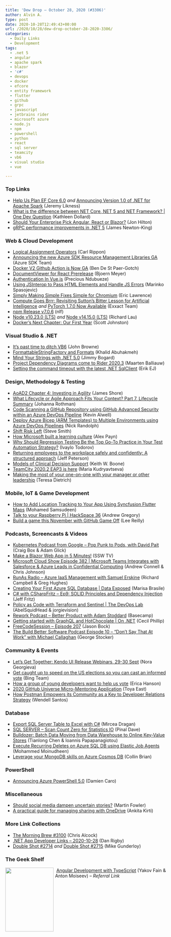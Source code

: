 ```yaml
---
title: 'Dew Drop – October 28, 2020 (#3306)'
author: Alvin A.
type: post
date: 2020-10-28T12:49:43+00:00
url: /2020/10/28/dew-drop-october-28-2020-3306/
categories:
  - Daily Links
  - Development
tags:
  - .net 5
  - angular
  - apache spark
  - blazor
  - 'c#'
  - devops
  - docker
  - efcore
  - entity framework
  - flutter
  - github
  - grpc
  - javascript
  - jetbrains rider
  - microsoft azure
  - node.js
  - npm
  - powershell
  - python
  - react
  - sql server
  - teamcity
  - vb6
  - visual studio
  - vue

---
```

### <a name="top"></a>Top Links

  * <a href="https://devblogs.microsoft.com/dotnet/help-us-plan-ef-core-6-0/?WT.mc_id=DOP-MVP-4025064" target="_blank" rel="noopener noreferrer">Help Us Plan EF Core 6.0</a> _and_ <a href="https://devblogs.microsoft.com/dotnet/announcing-version-1-0-of-net-for-apache-spark/?WT.mc_id=DOP-MVP-4025064" target="_blank" rel="noopener noreferrer">Announcing Version 1.0 of .NET for Apache Spark</a> (Jeremy Likness)
  * <a href="http://www.youtube.com/watch?v=CL1kFrw4qEY" target="_blank" rel="noopener noreferrer">What is the difference between NET Core, NET 5 and NET Framework? | One Dev Question</a> (Kathleen Dollard)
  * <a href="https://www.telerik.com/blogs/should-enterprise-pick-angular-react-blazor" target="_blank" rel="noopener noreferrer">Should Your Enterprise Pick Angular, React or Blazor?</a> (Jon Hilton)
  * <a href="https://devblogs.microsoft.com/aspnet/grpc-performance-improvements-in-net-5/?WT.mc_id=DOP-MVP-4025064" target="_blank" rel="noopener noreferrer">gRPC performance improvements in .NET 5</a> (James Newton-King)



### <a name="web"></a>Web & Cloud Development

  * <a href="https://www.carlrippon.com/logical-asssignment-operators/" target="_blank" rel="noopener noreferrer">Logical Assignment Operators</a> (Carl Rippon)
  * <a href="https://devblogs.microsoft.com/azure-sdk/october-2020-management-ga/?WT.mc_id=DOP-MVP-4025064" target="_blank" rel="noopener noreferrer">Announcing the new Azure SDK Resource Management Libraries GA</a> (Azure SDK Team)
  * <a href="https://www.docker.com/blog/docker-v2-github-action-is-now-ga/" target="_blank" rel="noopener noreferrer">Docker V2 Github Action is Now GA</a> (Ben De St Paer-Gotch)
  * <a href="https://www.textcontrol.com/blog/2020/10/27/document-viewer-for-react-prerelease/" target="_blank" rel="noopener noreferrer">DocumentViewer for React Prerelease</a> (Bjoern Meyer)
  * <a href="https://smashingmagazine.com/2020/10/authentication-in-vue-js/" target="_blank" rel="noopener noreferrer">Authentication In Vue.js</a> (Precious Ndubueze)
  * <a href="https://code-maze.com/using-jsinterop-to-pass-html-elements-and-handle-js-errors/" target="_blank" rel="noopener noreferrer">Using JSInterop to Pass HTML Elements and Handle JS Errors</a> (Marinko Spasojevic)
  * <a href="https://textslashplain.com/2020/10/27/simply-making-simple-fixes-simple-for-chromium/" target="_blank" rel="noopener noreferrer">Simply Making Simple Fixes Simple for Chromium</a> (Eric Lawrence)
  * <a href="https://blog.exxactcorp.com/compute-goes-brrr-revisiting-suttons-bitter-lesson-artificial-intelligence/?utm_medium=Feed&utm_source=Syndication" target="_blank" rel="noopener noreferrer">Compute Goes Brrr: Revisiting Sutton’s Bitter Lesson for Artificial Intelligence</a> _and_ <a href="https://blog.exxactcorp.com/pytorch-1-7-0-now-available/?utm_medium=Feed&utm_source=Syndication" target="_blank" rel="noopener noreferrer">PyTorch 1.7.0 Now Available</a> (Exxact Team)
  * <a href="https://blog.npmjs.org/post/633157293589004288" target="_blank" rel="noopener noreferrer">npm Release v7.0.6</a> (nlf)
  * <a href="https://nodejs.org/en/blog/release/v10.23.0" target="_blank" rel="noopener noreferrer">Node v10.23.0 (LTS)</a> _and_ <a href="https://nodejs.org/en/blog/release/v14.15.0" target="_blank" rel="noopener noreferrer">Node v14.15.0 (LTS)</a> (Richard Lau)
  * <a href="https://www.docker.com/blog/dockers-next-chapter-our-first-year/" target="_blank" rel="noopener noreferrer">Docker’s Next Chapter: Our First Year</a> (Scott Johnston)



### <a name="dotnet"></a>Visual Studio & .NET

  * <a href="https://www.mobilize.net/blog/its-past-time-to-ditch-vb6?utm_campaign=VBUC&utm_content=143804955&utm_medium=social&utm_source=twitter&hss_channel=tw-4083531" target="_blank" rel="noopener noreferrer">It&#8217;s past time to ditch VB6</a> (John Browne)
  * <a href="https://khalidabuhakmeh.com/formattablestringfactory-and-formats" target="_blank" rel="noopener noreferrer">FormattableStringFactory and Formats</a> (Khalid Abuhakmeh)
  * <a href="http://feedproxy.google.com/~r/GrabBagOfT/~3/m3d9p_Dm3kY/" target="_blank" rel="noopener noreferrer">Mind Your Strings with .NET 5.0</a> (Jimmy Bogard)
  * <a href="https://blog.jetbrains.com/dotnet/2020/10/27/project-dependency-diagrams-come-to-rider-2020-3/" target="_blank" rel="noopener noreferrer">Project Dependency Diagrams come to Rider 2020.3</a> (Maarten Balliauw)
  * <a href="http://feedproxy.google.com/~r/ErikejBlogsAboutSqlCompactnetAndRelatedStuff/~3/fKoa8VYjJ24/setting-command-timeout-with-latest-net.html" target="_blank" rel="noopener noreferrer">Setting the command timeout with the latest .NET SqlClient</a> (Erik EJ)



### <a name="design"></a>Design, Methodology & Testing

  * <a href="https://www.jamesshore.com/v2/books/aoad2/investing_in_agility" target="_blank" rel="noopener noreferrer">AoAD2 Chapter 4: Investing in Agility</a> (James Shore)
  * <a href="http://feedproxy.google.com/~r/ManagingProductDevelopment/~3/XYsIbMlRA9g/" target="_blank" rel="noopener noreferrer">What Lifecycle or Agile Approach Fits Your Context? Part 7, Lifecycle Summary</a> (Johanna Rothman)
  * <a href="https://github.blog/2020-10-27-code-scanning-a-github-repository-using-github-advanced-security-within-an-azure-devops-pipeline/" target="_blank" rel="noopener noreferrer">Code Scanning a GitHub Repository using GitHub Advanced Security within an Azure DevOps Pipeline</a> (Kevin Alwell)
  * <a href="http://feedproxy.google.com/~r/NicksNetTravels/~3/wgDaqms6B9A/" target="_blank" rel="noopener noreferrer">Deploy Azure Bicep (ARM Templates) to Multiple Environments using Azure DevOps Pipelines</a> (Nick Randolph)
  * <a href="https://ardalis.com/shift-risk-left/" target="_blank" rel="noopener noreferrer">Shift Risk Left</a> (Steve Smith)
  * <a href="https://techcommunity.microsoft.com/t5/microsoft-learn-blog/how-microsoft-built-a-learning-culture/ba-p/1489677?WT.mc_id=DOP-MVP-4025064" target="_blank" rel="noopener noreferrer">How Microsoft built a learning culture</a> (Alex Payn)
  * <a href="https://feeds.telerik.com/link/10828/14007031/why-should-regression-testing-be-the-top-practice-test-automation-strategy" target="_blank" rel="noopener noreferrer">Why Should Regression Testing Be the Top Go-To Practice in Your Test Automation Strategy?</a> (Ivaylo Todorov)
  * <a href="https://cloudblogs.microsoft.com/industry-blog/microsoft-in-business/general/2020/10/27/returning-employees-to-the-workplace-safely-and-confidently-a-structured-approach/?WT.mc_id=DOP-MVP-4025064" target="_blank" rel="noopener noreferrer">Returning employees to the workplace safely and confidently: A structured approach</a> (Jeff Peterson)
  * <a href="http://feedproxy.google.com/~r/MotorcycleGuy/~3/YOf-bA0dn4U/models-of-clinical-decision-support.html" target="_blank" rel="noopener noreferrer">Models of Clinical Decision Support</a> (Keith W. Boone)
  * <a href="https://blog.jetbrains.com/teamcity/2020/10/teamcity-2020-2-eap3-is-here/" target="_blank" rel="noopener noreferrer">TeamCity 2020.2 EAP3 is here</a> (Maria Kudryavtseva)
  * <a href="https://stackoverflow.blog/2020/10/27/make-the-most-one-on-one-with-your-manager-successful/" target="_blank" rel="noopener noreferrer">Making the most of your one-on-one with your manager or other leadership</a> (Teresa Dietrich)



### <a name="mobile"></a>Mobile, IoT & Game Development

  * <a href="https://www.syncfusion.com/blogs/post/how-to-add-location-tracking-to-your-app-using-syncfusion-flutter-maps.aspx" target="_blank" rel="noopener noreferrer">How to Add Location Tracking to Your App Using Syncfusion Flutter Maps</a> (Mohamed Samsudeen)
  * <a href="https://www.raspberrypi.org/blog/talk-to-your-raspberry-pi-hackspace-36/" target="_blank" rel="noopener noreferrer">Talk to your Raspberry Pi | HackSpace 36</a> (Andrew Gregory)
  * <a href="https://github.blog/2020-10-27-github-game-off-2020/" target="_blank" rel="noopener noreferrer">Build a game this November with GitHub Game Off</a> (Lee Reilly)



### <a name="podcasts"></a>Podcasts, Screencasts & Videos

  * <a href="https://kubernetespodcast.com/episode/127-pop-punk-to-pods/" target="_blank" rel="noopener noreferrer">Kubernetes Podcast from Google &#8211; Pop Punk to Pods, with David Pait</a> (Craig Box & Adam Glick)
  * <a href="http://www.youtube.com/watch?v=CWiy6PupAJ4" target="_blank" rel="noopener noreferrer">Make a Blazor Web App in 5 Minutes!</a> (SSW TV)
  * <a href="http://feeds.microsoftcloudshow.com/~r/microsoftcloudshowepisodes/~3/_Dw8uX2t9VM/" target="_blank" rel="noopener noreferrer">Microsoft Cloud Show Episode 382 | Microsoft Teams Integrates with Salesforce & Azure Leads in Confidential Computing</a> (Andrew Connell & Chris Johnson)
  * <a href="http://feedproxy.google.com/~r/RunaAsRadioWma/~3/-LbOx5GogYk/default.aspx" target="_blank" rel="noopener noreferrer">RunAs Radio &#8211; Azure IaaS Management with Samuel Erskine</a> (Richard Campbell & Greg Hughes)
  * <a href="https://channel9.msdn.com/Shows/Data-Exposed/Creating-Your-First-Azure-SQL-Database?WT.mc_id=DOP-MVP-4025064" target="_blank" rel="noopener noreferrer">Creating Your First Azure SQL Database | Data Exposed</a> (Marisa Brasile)
  * <a href="http://www.youtube.com/watch?v=2RKF8XTf0Fc" target="_blank" rel="noopener noreferrer">C# with CSharpFritz &#8211; Ep9: SOLID Principles and Dependency Injection</a> (Jeff Fritz)
  * <a href="https://channel9.msdn.com/Shows/DevOps-Lab/Policy-as-Code-with-Terraform-and-Sentinel?WT.mc_id=DOP-MVP-4025064" target="_blank" rel="noopener noreferrer">Policy as Code with Terraform and Sentinel | The DevOps Lab</a> (AbelSquidHead & jorgievision)
  * <a href="https://share.transistor.fm/s/04efb86f" target="_blank" rel="noopener noreferrer">Rework Podcast &#8211; Better Product with Adam Stoddard</a> (Basecamp)
  * <a href="https://channel9.msdn.com/Shows/On-NET/Getting-started-with-HotChocolate?WT.mc_id=DOP-MVP-4025064" target="_blank" rel="noopener noreferrer">Getting started with GraphQL and HotChocolate | On .NET</a> (Cecil Phillip)
  * <a href="http://www.youtube.com/watch?v=3-w7ObvoLLk" target="_blank" rel="noopener noreferrer">FreeCodeSession &#8211; Episode 207</a> (Jason Bock)
  * <a href="https://share.transistor.fm/s/816a75d4" target="_blank" rel="noopener noreferrer">The Build Better Software Podcast Episode 10 &#8211; &#8220;Don&#8217;t Say That At Work&#8221; with Michael Callaghan</a> (George Stocker)



### <a name="events"></a>Community & Events

  * <a href="https://feeds.telerik.com/link/11968/13856745/lets-get-together-kendo-ui-release-webinars" target="_blank" rel="noopener noreferrer">Let’s Get Together: Kendo UI Release Webinars, 29-30 Sept</a> (Nora Georgieva)
  * <a href="https://blogs.bing.com/search/2020_10/Headline-Get-caught-up-to-speed-on-the-US-elections-so-you-can-cast-an-informed-vote" target="_blank" rel="noopener noreferrer">Get caught up to speed on the US elections so you can cast an informed vote</a> (Bing Team)
  * <a href="http://feedproxy.google.com/~r/GDBcode/~3/SSv7-V5RFvA/young-developers-want-to-help-us-vote.html" target="_blank" rel="noopener noreferrer">How a group of young developers want to help us vote</a> (Erica Hanson)
  * <a href="https://github.blog/2020-10-27-2020-github-universe-micro-mentoring-application/" target="_blank" rel="noopener noreferrer">2020 GitHub Universe Micro-Mentoring Application</a> (Toya East)
  * <a href="http://feedproxy.google.com/~r/ProgrammableWeb/~3/TtnDXab1NSw/27" target="_blank" rel="noopener noreferrer">How Postman Empowers its Community as a Key to Developer Relations Strategy</a> (Wendell Santos)



### <a name="sql"></a>Database

  * <a href="http://feedproxy.google.com/~r/MSSQLTips-LatestSqlServerTips/~3/6dJf5q9R7RY/" target="_blank" rel="noopener noreferrer">Export SQL Server Table to Excel with C#</a> (Mircea Dragan)
  * <a href="https://blog.sqlauthority.com/2020/10/28/sql-server-scan-count-zero-for-statistics-io/?utm_source=rss&utm_medium=rss&utm_campaign=sql-server-scan-count-zero-for-statistics-io" target="_blank" rel="noopener noreferrer">SQL SERVER – Scan Count Zero for Statistics IO</a> (Pinal Dave)
  * <a href="https://netflixtechblog.com/bulldozer-batch-data-moving-from-data-warehouse-to-online-key-value-stores-41bac13863f8?source=rss----2615bd06b42e---4" target="_blank" rel="noopener noreferrer">Bulldozer: Batch Data Moving from Data Warehouse to Online Key-Value Stores</a> (Tianlong Chen & Ioannis Papapanagiotou)
  * <a href="http://feedproxy.google.com/~r/MSSQLTips-LatestSqlServerTips/~3/C7hWPfeGR2M/" target="_blank" rel="noopener noreferrer">Execute Recurring Deletes on Azure SQL DB using Elastic Job Agents</a> (Mohammed Moinudheen)
  * <a href="https://devblogs.microsoft.com/cosmosdb/leverage-your-mongodb-skills-on-azure-cosmos-db/?WT.mc_id=DOP-MVP-4025064" target="_blank" rel="noopener noreferrer">Leverage your MongoDB skills on Azure Cosmos DB</a> (Collin Brian)



### <a name="ps"></a>PowerShell

  * <a href="https://techcommunity.microsoft.com/t5/azure-tools/announcing-azure-powershell-5-0/ba-p/1821235?WT.mc_id=DOP-MVP-4025064" target="_blank" rel="noopener noreferrer">Announcing Azure PowerShell 5.0</a> (Damien Caro)



### <a name="misc"></a>Miscellaneous

  * <a href="https://martinfowler.com/articles/202010-social-dampening.html" target="_blank" rel="noopener noreferrer">Should social media dampen uncertain stories?</a> (Martin Fowler)
  * <a href="https://techcommunity.microsoft.com/t5/microsoft-onedrive-blog/a-practical-guide-for-managing-sharing-with-onedrive/ba-p/1800615?WT.mc_id=DOP-MVP-4025064" target="_blank" rel="noopener noreferrer">A practical guide for managing sharing with OneDrive</a> (Ankita Kirti)



### <a name="links"></a>More Link Collections

  * <a href="http://feedproxy.google.com/~r/ReflectivePerspective/~3/CQnipfWyJx8/" target="_blank" rel="noopener noreferrer">The Morning Brew #3100</a> (Chris Alcock)
  * <a href="https://links.danrigby.com/2020/10/app-developer-links-2020-10-28/" target="_blank" rel="noopener noreferrer">.NET App Developer Links &#8211; 2020-10-28</a> (Dan Rigby)
  * <a href="https://afreshcup.com/home/2020/10/27/double-shot-2714.html" target="_blank" rel="noopener noreferrer">Double Shot #2714</a> _and_ <a href="https://afreshcup.com/home/2020/10/28/double-shot-2715.html" target="_blank" rel="noopener noreferrer">Double Shot #2715</a> (Mike Gunderloy)



### <a name="shelf"></a>The Geek Shelf

<a href="https://www.amazon.com/Angular-Development-Typescript-Yakov-Fain/dp/1617295345/?tag=amavin-20" target="_blank" rel="noopener noreferrer"><img loading="lazy" decoding="async" width="151" height="200" align="left" style="margin: 0px 5px 10px 0px; border: 0px currentcolor; border-image: none; float: left; display: inline; background-image: none;" src="https://m.media-amazon.com/images/I/71aMLMZWutL._AC_UL320_.jpg" border="0" /></a>&nbsp;<a href="https://www.amazon.com/Angular-Development-Typescript-Yakov-Fain/dp/1617295345/?tag=amavin-20" target="_blank" rel="noopener noreferrer">Angular Development with TypeScript</a> (Yakov Fain & Anton Moiseev) _&#8211; Referral Link_